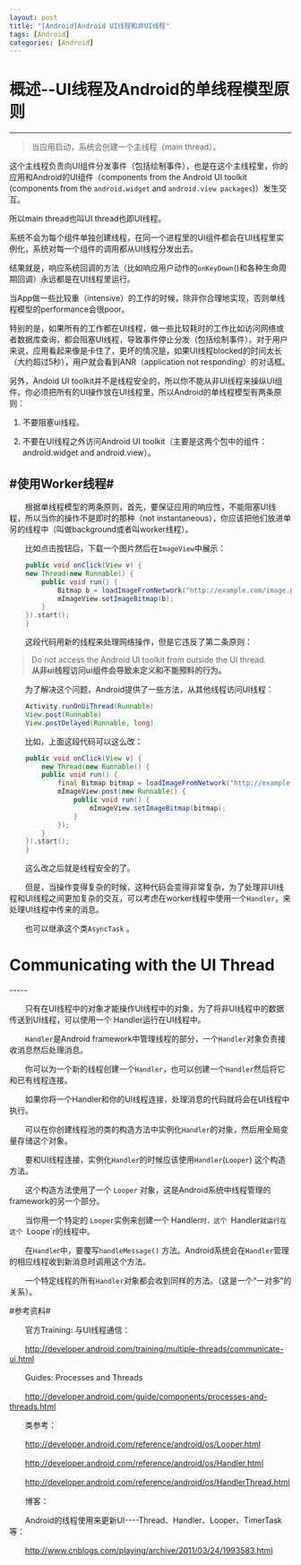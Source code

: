 ```yaml
---
layout: post
title: "[Android]Android UI线程和非UI线程"
tags: [Android]
categories: [Android]
---
```

# 概述--UI线程及Android的单线程模型原则 #
-----


   >当应用启动，系统会创建一个主线程（main thread）。

   这个主线程负责向UI组件分发事件（包括绘制事件），也是在这个主线程里，你的应用和Android的UI组件（components from the Android UI toolkit (components from the `android.widget` and `android.view packages`)）发生交互。

   所以main thread也叫UI thread也即UI线程。

  
   系统不会为每个组件单独创建线程，在同一个进程里的UI组件都会在UI线程里实例化，系统对每一个组件的调用都从UI线程分发出去。

   结果就是，响应系统回调的方法（比如响应用户动作的`onKeyDown`()和各种生命周期回调）永远都是在UI线程里运行。

 

   当App做一些比较重（intensive）的工作的时候，除非你合理地实现，否则单线程模型的performance会很poor。

  特别的是，如果所有的工作都在UI线程，做一些比较耗时的工作比如访问网络或者数据库查询，都会阻塞UI线程，导致事件停止分发（包括绘制事件）。对于用户来说，应用看起来像是卡住了，更坏的情况是，如果UI线程blocked的时间太长（大约超过5秒），用户就会看到ANR（application not responding）的对话框。

  另外，Andoid UI toolkit并不是线程安全的，所以你不能从非UI线程来操纵UI组件。你必须把所有的UI操作放在UI线程里，所以Android的单线程模型有两条原则：　　

1. 不要阻塞ui线程。

2. 不要在UI线程之外访问Android UI toolkit（主要是这两个包中的组件：android.widget and android.view）。

 

#使用Worker线程#
-----

　　根据单线程模型的两条原则，首先，要保证应用的响应性，不能阻塞UI线程，所以当你的操作不是即时的那种（not instantaneous），你应该把他们放进单另的线程中（叫做background或者叫worker线程）。

　　比如点击按钮后，下载一个图片然后在`ImageView`中展示：

```Java
 	public void onClick(View v) {
    new Thread(new Runnable() {
        public void run() {
            Bitmap b = loadImageFromNetwork("http://example.com/image.png");
            mImageView.setImageBitmap(b);
        }
    }).start();
    }
``` 
 

　　这段代码用新的线程来处理网络操作，但是它违反了第二条原则：

>Do not access the Android UI toolkit from outside the UI thread.</br>
**从非ui线程访问ui组件会导致未定义和不能预料的行为。**

 

　　为了解决这个问题，Android提供了一些方法，从其他线程访问UI线程：
```Java
	Activity.runOnUiThread(Runnable)
	View.post(Runnable)
	View.postDelayed(Runnable, long)
```

　　比如，上面这段代码可以这么改：

```Java
	public void onClick(View v) {
   		new Thread(new Runnable() {
        public void run() {
            final Bitmap bitmap = loadImageFromNetwork("http://example.com/image.png");
            mImageView.post(new Runnable() {
                public void run() {
                    mImageView.setImageBitmap(bitmap);
                }
            });
        }
    }).start();
	}
```
 

　　这么改之后就是线程安全的了。

　　但是，当操作变得复杂的时候，这种代码会变得非常复杂，为了处理非UI线程和UI线程之间更加复杂的交互，可以考虑在worker线程中使用一个`Handler`，来处理UI线程中传来的消息。

　　也可以继承这个类`AsyncTask` 。

 

<h1>Communicating with the UI Thread</h1>
-----


　　只有在UI线程中的对象才能操作UI线程中的对象，为了将非UI线程中的数据传送到UI线程，可以使用一个 Handler运行在UI线程中。

　　`Handler`是Android framework中管理线程的部分，一个`Handler`对象负责接收消息然后处理消息。

　　你可以为一个新的线程创建一个`Handler`，也可以创建一个`Handler`然后将它和已有线程连接。

　　如果你将一个Handler和你的UI线程连接，处理消息的代码就将会在UI线程中执行。

 

　　可以在你创建线程池的类的构造方法中实例化`Handler`的对象，然后用全局变量存储这个对象。

　　要和UI线程连接，实例化`Handler`的时候应该使用`Handler`(`Looper`) 这个构造方法。

　　这个构造方法使用了一个 `Looper` 对象，这是Android系统中线程管理的framework的另一个部分。

　　当你用一个特定的 `Looper`实例来创建一个 Handler`时，这个 `Handler`就运行在这个 `Loope`r的线程中。

 

　　在`Handle`r中，要覆写`handleMessage()` 方法。Android系统会在`Handler`管理的相应线程收到新消息时调用这个方法。

　　一个特定线程的所有`Handler`对象都会收到同样的方法。（这是一个“一对多”的关系）。

 

#参考资料#

　　官方Training: 与UI线程通信：

　　http://developer.android.com/training/multiple-threads/communicate-ui.html

　　Guides: Processes and Threads

　　http://developer.android.com/guide/components/processes-and-threads.html

 

　　类参考：

　　http://developer.android.com/reference/android/os/Looper.html

　　http://developer.android.com/reference/android/os/Handler.html

　　http://developer.android.com/reference/android/os/HandlerThread.html

 

　　博客：

　　Android的线程使用来更新UI----Thread、Handler、Looper、TimerTask等：

　　http://www.cnblogs.com/playing/archive/2011/03/24/1993583.html